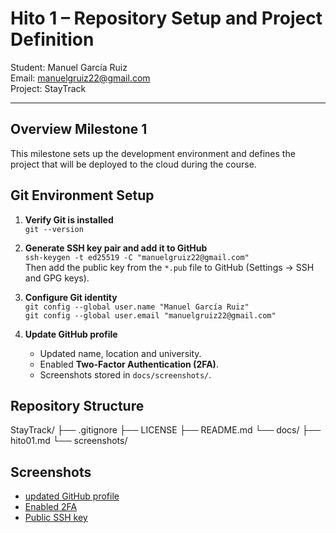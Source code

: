 # Hito 1 – Repository Setup and Project Definition

Student: Manuel García Ruiz  
Email: manuelgruiz22@gmail.com  
Project: StayTrack

---

## Overview Milestone 1
This milestone sets up the development environment and defines the project that will be deployed to the cloud during the course.

## Git Environment Setup
1. **Verify Git is installed**  
   `git --version`

2. **Generate SSH key pair and add it to GitHub**  
   `ssh-keygen -t ed25519 -C "manuelgruiz22@gmail.com"`  
   Then add the public key from the `*.pub` file to GitHub (Settings → SSH and GPG keys).

3. **Configure Git identity**  
   `git config --global user.name "Manuel García Ruiz"`  
   `git config --global user.email "manuelgruiz22@gmail.com"`

4. **Update GitHub profile**  
   - Updated name, location and university.  
   - Enabled **Two-Factor Authentication (2FA)**.  
   - Screenshots stored in `docs/screenshots/`.

## Repository Structure
StayTrack/
├── .gitignore
├── LICENSE
├── README.md
└── docs/
├── hito01.md
└── screenshots/


## Screenshots
- [updated GitHub profile](docs/screenshots/Screenshotprofile.png) 
- [Enabled 2FA](docs/screenshots/Screenshot2FA.png)
- [Public SSH key](docs/screenshots/Screenshotssh.png)
